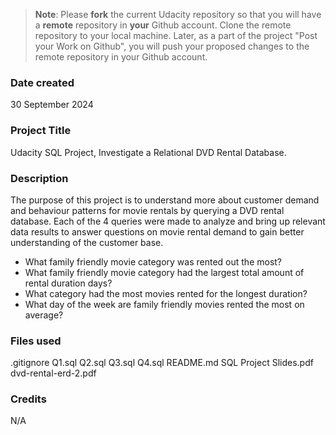 >**Note**: Please **fork** the current Udacity repository so that you will have a **remote** repository in **your** Github account. Clone the remote repository to your local machine. Later, as a part of the project "Post your Work on Github", you will push your proposed changes to the remote repository in your Github account.

### Date created
30 September 2024

### Project Title
Udacity SQL Project, Investigate a Relational DVD Rental Database. 

### Description
The purpose of this project is to understand more about customer demand and behaviour patterns for movie rentals by querying a DVD rental database. Each of the 4 queries were made to analyze and bring up relevant data results to answer questions on movie rental demand to gain better understanding of the customer base. 
 - What family friendly movie category was rented out the most?
 - What family friendly movie category had the largest total amount of rental duration days?
 - What category had the most movies rented for the longest duration?
 - What day of the week are family friendly movies rented the most on average?

### Files used
.gitignore
Q1.sql
Q2.sql
Q3.sql
Q4.sql
README.md
SQL Project Slides.pdf
dvd-rental-erd-2.pdf

### Credits
N/A